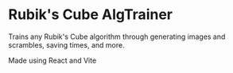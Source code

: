 # Rubik's Cube AlgTrainer

Trains any Rubik's Cube algorithm through generating images and scrambles, saving times, and more.

Made using React and Vite
